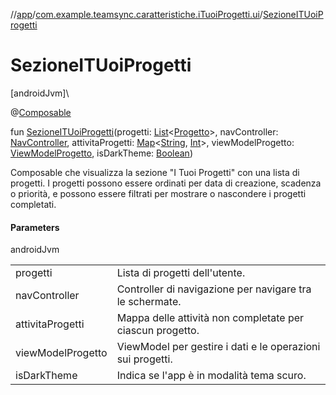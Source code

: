 //[app](../../index.md)/[com.example.teamsync.caratteristiche.iTuoiProgetti.ui](index.md)/[SezioneITUoiProgetti](-sezione-i-t-uoi-progetti.md)

# SezioneITUoiProgetti

[androidJvm]\

@[Composable](https://developer.android.com/reference/kotlin/androidx/compose/runtime/Composable.html)

fun [SezioneITUoiProgetti](-sezione-i-t-uoi-progetti.md)(progetti: [List](https://kotlinlang.org/api/latest/jvm/stdlib/kotlin.collections/-list/index.html)&lt;[Progetto](../com.example.teamsync.caratteristiche.iTuoiProgetti.data.model/-progetto/index.md)&gt;, navController: [NavController](https://developer.android.com/reference/kotlin/androidx/navigation/NavController.html), attivitaProgetti: [Map](https://kotlinlang.org/api/latest/jvm/stdlib/kotlin.collections/-map/index.html)&lt;[String](https://kotlinlang.org/api/latest/jvm/stdlib/kotlin/-string/index.html), [Int](https://kotlinlang.org/api/latest/jvm/stdlib/kotlin/-int/index.html)&gt;, viewModelProgetto: [ViewModelProgetto](../com.example.teamsync.caratteristiche.iTuoiProgetti.data.viewModel/-view-model-progetto/index.md), isDarkTheme: [Boolean](https://kotlinlang.org/api/latest/jvm/stdlib/kotlin/-boolean/index.html))

Composable che visualizza la sezione &quot;I Tuoi Progetti&quot; con una lista di progetti. I progetti possono essere ordinati per data di creazione, scadenza o priorità, e possono essere filtrati per mostrare o nascondere i progetti completati.

#### Parameters

androidJvm

| | |
|---|---|
| progetti | Lista di progetti dell'utente. |
| navController | Controller di navigazione per navigare tra le schermate. |
| attivitaProgetti | Mappa delle attività non completate per ciascun progetto. |
| viewModelProgetto | ViewModel per gestire i dati e le operazioni sui progetti. |
| isDarkTheme | Indica se l'app è in modalità tema scuro. |
